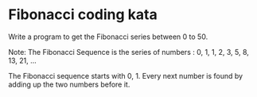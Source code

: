 # Fibonacci coding kata
Write a program to get the Fibonacci series between 0 to 50.
 
Note: The Fibonacci Sequence is the series of numbers :
0, 1, 1, 2, 3, 5, 8, 13, 21, ...

The Fibonacci sequence starts with 0, 1. Every next number is found by adding up the two
numbers before it.
